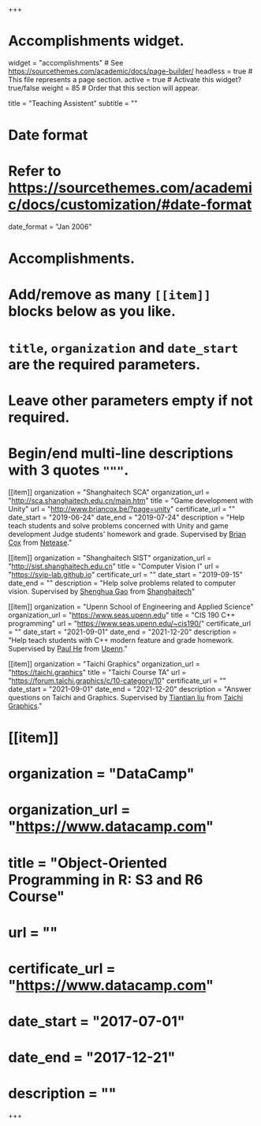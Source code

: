 +++
# Accomplishments widget.
widget = "accomplishments"  # See https://sourcethemes.com/academic/docs/page-builder/
headless = true  # This file represents a page section.
active = true  # Activate this widget? true/false
weight = 85  # Order that this section will appear.

title = "Teaching Assistent"
subtitle = ""

# Date format
#   Refer to https://sourcethemes.com/academic/docs/customization/#date-format
date_format = "Jan 2006"

# Accomplishments.
#   Add/remove as many `[[item]]` blocks below as you like.
#   `title`, `organization` and `date_start` are the required parameters.
#   Leave other parameters empty if not required.
#   Begin/end multi-line descriptions with 3 quotes `"""`.

[[item]]
  organization = "Shanghaitech SCA"
  organization_url = "http://sca.shanghaitech.edu.cn/main.htm"
  title = "Game development with Unity"
  url = "http://www.briancox.be/?page=unity"
  certificate_url = ""
  date_start = "2019-06-24"
  date_end = "2019-07-24"
  description = "Help teach students and solve problems concerned with Unity and game development Judge students' homework and grade. Supervised by [Brian Cox](http://www.briancox.be) from [Netease](https://www.neteasegames.com)."

[[item]]
  organization = "Shanghaitech SIST"
  organization_url = "http://sist.shanghaitech.edu.cn"
  title = "Computer Vision I"
  url = "https://svip-lab.github.io"
  certificate_url = ""
  date_start = "2019-09-15"
  date_end = ""
  description = "Help solve problems related to computer vision. Supervised by [Shenghua Gao](https://scholar.google.com/citations?hl=en&user=fe-1v0MAAAAJ&view_op=list_works&citft=3&email_for_op=Jack123xieling%40gmail.com&gmla=AJsN-F5FkH9FdHB93Waj6QTAZkpvipFHCLaNNcccwrB4cvWksulC1NYZ7fs50OmGLThGlCBnLSlDOEjqUyhrSEXAQlR30wKQP56WOMB8laQoU2sX3NnqcVKC5Bbe0kyTUY9SxTa2xcDUOHeZL3lOYGEyIoNnBk_t1TdWJAwcGd3AHu_N-cQ26xpECZuIRDFeE10sMvsoDCo04KddE5J-xlbBP4OpjogUuwWtn2d3ZPI28De-WVU_LAMxvofdMnIjRQQzNv-idFJt) from [Shanghaitech](http://www.shanghaitech.edu.cn)"

[[item]]
  organization = "Upenn School of Engineering and Applied Science"
  organization_url = "https://www.seas.upenn.edu"
  title = "CIS 190 C++ programming"
  url = "https://www.seas.upenn.edu/~cis190/"
  certificate_url = ""
  date_start = "2021-09-01"
  date_end = "2021-12-20"
  description = "Help teach students with C++ modern feature and grade homework. Supervised by [Paul He](https://paulhe.com) from [Upenn](https://www.seas.upenn.edu)."

[[item]]
  organization = "Taichi Graphics"
  organization_url = "https://taichi.graphics"
  title = "Taichi Course TA"
  url = "https://forum.taichi.graphics/c/10-category/10"
  certificate_url = ""
  date_start = "2021-09-01"
  date_end = "2021-12-20"
  description = "Answer questions on Taichi and Graphics. Supervised by [Tiantian liu](https://tiantianliu.cn) from [Taichi Graphics](https://taichi.graphics)."
  
# [[item]]
#   organization = "DataCamp"
#   organization_url = "https://www.datacamp.com"
#   title = "Object-Oriented Programming in R: S3 and R6 Course"
#   url = ""
#   certificate_url = "https://www.datacamp.com"
#   date_start = "2017-07-01"
#   date_end = "2017-12-21"
#   description = ""

+++
